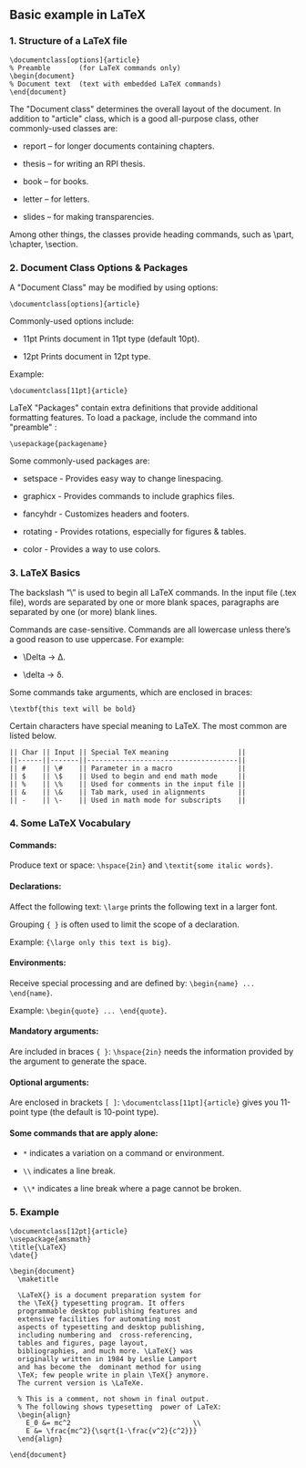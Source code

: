 
## Basic example in LaTeX ##

### 1. Structure of a LaTeX file ###

```
\documentclass[options]{article}
% Preamble       (for LaTeX commands only)
\begin{document}
% Document text  (text with embedded LaTeX commands)
\end{document}
```

The "Document class" determines the overall layout of the document. In addition to "article" class, which is a good all-purpose class, other commonly-used classes are:

- report – for longer documents containing chapters.

- thesis – for writing an RPI thesis.

- book – for books.

- letter – for letters.

- slides – for making transparencies.

Among other things, the classes provide heading commands, such as \part, \chapter, \section.

### 2. Document Class Options & Packages ###

A "Document Class" may be modified by using options:

```
\documentclass[options]{article}
```

Commonly-used options include:

- 11pt Prints document in 11pt type (default 10pt).

- 12pt Prints document in 12pt type.

Example:

```
\documentclass[11pt]{article}
```

LaTeX "Packages" contain extra definitions that provide additional formatting features. To load a package, include the command into "preamble" :

```
\usepackage{packagename}
```

Some commonly-used packages are:

- setspace - Provides easy way to change linespacing.

- graphicx - Provides commands to include graphics files.

- fancyhdr - Customizes headers and footers.

- rotating - Provides rotations, especially for figures & tables.

- color - Provides a way to use colors.

### 3. LaTeX Basics ###

The backslash “\” is used to begin all LaTeX commands. 
In the input file (.tex file), words are separated by one or more blank spaces, paragraphs are separated by one (or more) blank lines.


Commands are case-sensitive. Commands are all lowercase unless there’s a good reason to use uppercase. For example:

- \Delta → ∆.

- \delta → δ.

Some commands take arguments, which are enclosed in braces:

```
\textbf{this text will be bold}
```

Certain characters have special meaning to LaTeX. The most common are listed below.

```
|| Char || Input || Special TeX meaning                 ||
||------||-------||-------------------------------------||
|| #    || \#    || Parameter in a macro                ||
|| $    || \$    || Used to begin and end math mode     ||
|| %    || \%    || Used for comments in the input file ||
|| &    || \&    || Tab mark, used in alignments        ||
|| -    || \-    || Used in math mode for subscripts    ||
```

### 4. Some LaTeX Vocabulary ###

#### Commands: ####

Produce text or space: ```\hspace{2in}``` and ```\textit{some italic words}```.

#### Declarations: ####

Affect the following text: ```\large``` prints the following text in a larger font.

Grouping ```{ }``` is often used to limit the scope of a declaration.

Example: ```{\large only this text is big}```.

#### Environments: ####

Receive special processing and are defined by: ```\begin{name} ... \end{name}```.

Example: ```\begin{quote} ... \end{quote}```.

#### Mandatory arguments: ####

Are included in braces ```{ }```: ```\hspace{2in}``` needs the information provided by the argument to generate the space.

#### Optional arguments: ####

Are enclosed in brackets ```[ ]```: ```\documentclass[11pt]{article}``` gives you 11-point type (the default is 10-point type).

#### Some commands that are apply alone: ####

- ```*``` indicates a variation on a command or environment.

- ```\\``` indicates a line break.

- ```\\*``` indicates a line break where a page cannot be broken.

### 5. Example ###

```
\documentclass[12pt]{article}
\usepackage{amsmath}
\title{\LaTeX}
\date{}
    
\begin{document}
  \maketitle
   
  \LaTeX{} is a document preparation system for 
  the \TeX{} typesetting program. It offers 
  programmable desktop publishing features and 
  extensive facilities for automating most 
  aspects of typesetting and desktop publishing, 
  including numbering and  cross-referencing, 
  tables and figures, page layout, 
  bibliographies, and much more. \LaTeX{} was 
  originally written in 1984 by Leslie Lamport 
  and has become the  dominant method for using 
  \TeX; few people write in plain \TeX{} anymore. 
  The current version is \LaTeXe.
   
  % This is a comment, not shown in final output. 
  % The following shows typesetting  power of LaTeX:
  \begin{align}
    E_0 &= mc^2                              \\
    E &= \frac{mc^2}{\sqrt{1-\frac{v^2}{c^2}}}
  \end{align}
   
\end{document}
```

